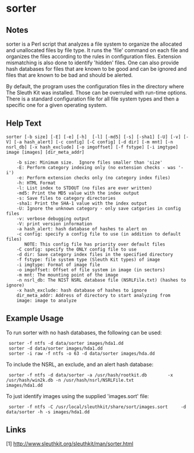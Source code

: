# sorter

Notes
-------
sorter is a Perl script that analyzes a file system to organize the allocated and unallocated files by file type. It runs the 'file' command on each file and organizes the files according to the rules in configuration files. Extension mismatching is also done to identify 'hidden' files. One can also provide hash databases for files that are known to be good and can be ignored and files that are known to be bad and should be alerted.

By default, the program uses the configuration files in the directory where The Sleuth Kit was installed. Those can be overruled with run-time options. There is a standard configuration file for all file system types and then a specific one for a given operating system.


Help Text
-------
```
sorter [-b size] [-E] [-e] [-h]  [-l] [-md5] [-s] [-sha1] [-U] [-v] [-V] [-a hash_alert] [-c config] [-C config] [-d dir] [-m mnt] [-n nsrl_db] [-x hash_exclude] [-o imgoffset] [-f fstype] [-i imgtype] image [images] [dir_meta_addr] 

    -b size: Minimum size.  Ignore files smaller than 'size'
	-E: Perform category indexing only (no extension checks - was '-i')
	-e: Perform extension checks only (no category index files)
	-h: HTML Format
	-l: List index to STDOUT (no files are ever written)
	-md5: Print the MD5 value with the index output
	-s: Save files to category directories
	-sha1: Print the SHA-1 value with the index output
	-U: Ignore the unknown category - only save catgories in config files
	-v: verbose debugging output
	-V: print version information
	-a hash_alert: hash database of hashes to alert on
	-c config: specify a config file to use (in addition to default files)
	   NOTE: This config file has priority over default files
	-C config: specify the ONLY config file to use
	-d dir: Save category index files in the specified directory
	-f fstype: file system type (Sleuth Kit types) of image
	-i imgtype: Format of image file
	-o imgoffset: Offset of file system in image (in sectors)
	-m mnt: The mounting point of the image
	-n nsrl_db: The NIST NSRL database file (NSRLFile.txt) (hashes to ignore)
	-x hash_exclude: hash database of hashes to ignore
	dir_meta_addr: Address of directory to start analyzing from 
	image: image to analyze

```

Example Usage
-------
To run sorter with no hash databases, the following can be used:
```
 sorter -f ntfs -d data/sorter images/hda1.dd
 sorter -d data/sorter images/hda1.dd
 sorter -i raw -f ntfs -o 63 -d data/sorter images/hda.dd
```

To include the NSRL, an exclude, and an alert hash database:
```
 sorter -f ntfs -d data/sorter -a /usr/hash/rootkit.db        -x /usr/hash/win2k.db -n /usr/hash/nsrl/NSRLFile.txt        images/hda1.dd
```

To just identify images using the supplied 'images.sort' file:
``` 
 sorter -f ntfs -C /usr/local/sleuthkit/share/sort/images.sort     -d data/sorter -h -s images/hda1.dd
```

Links
-------
[1] http://www.sleuthkit.org/sleuthkit/man/sorter.html
